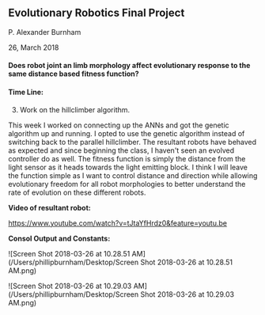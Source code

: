 ## Evolutionary Robotics Final Project

P. Alexander Burnham

26, March 2018

#### Does robot joint an limb morphology affect evolutionary response to the same distance based fitness function?

#### Time Line:

3) Work on the hillclimber algorithm.

This week I worked on connecting up the ANNs and got the genetic algorithm up and running. I opted to use the genetic algorithm instead of switching back to the parallel hillclimber. The resultant robots have behaved as expected and since beginning the class, I haven't seen an evolved controller do as well. The fitness function is simply the distance from the light sensor as it heads towards the light emitting block. I think I will leave the function simple as I want to control distance and direction while allowing evolutionary freedom for all robot morphologies to better understand the rate of evolution on these different robots.

**Video of resultant robot:**

https://www.youtube.com/watch?v=tJtaYfHrdz0&feature=youtu.be

**Consol Output and Constants:**

![Screen Shot 2018-03-26 at 10.28.51 AM](/Users/phillipburnham/Desktop/Screen Shot 2018-03-26 at 10.28.51 AM.png)



![Screen Shot 2018-03-26 at 10.29.03 AM](/Users/phillipburnham/Desktop/Screen Shot 2018-03-26 at 10.29.03 AM.png)
